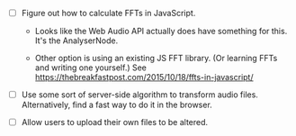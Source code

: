 - [ ] Figure out how to calculate FFTs in JavaScript.

    * Looks like the Web Audio API actually does have something for this.
      It's the AnalyserNode.

    * Other option is using an existing JS FFT library.
      (Or learning FFTs and writing one yourself.)
      See https://thebreakfastpost.com/2015/10/18/ffts-in-javascript/

- [ ] Use some sort of server-side algorithm to transform audio files.
      Alternatively, find a fast way to do it in the browser.

- [ ] Allow users to upload their own files to be altered.
